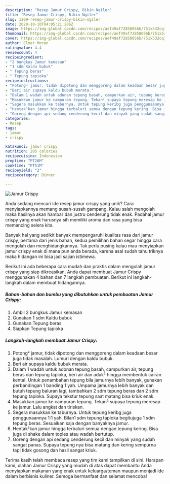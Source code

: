 ```yaml
---
description: "Resep Jamur Crispy, Bikin Ngiler"
title: "Resep Jamur Crispy, Bikin Ngiler"
slug: 1209-resep-jamur-crispy-bikin-ngiler
date: 2020-10-10T04:05:21.286Z
image: https://img-global.cpcdn.com/recipes/aef49af72858056b/751x532cq70/jamur-crispy-foto-resep-utama.jpg
thumbnail: https://img-global.cpcdn.com/recipes/aef49af72858056b/751x532cq70/jamur-crispy-foto-resep-utama.jpg
cover: https://img-global.cpcdn.com/recipes/aef49af72858056b/751x532cq70/jamur-crispy-foto-resep-utama.jpg
author: Elmer Moran
ratingvalue: 4.4
reviewcount: 4
recipeingredient:
- "2 bungkus Jamur kemasan"
- "1 sdm Kaldu bubuk"
- " Tepung beras"
- " Tepung tapioka"
recipeinstructions:
- "Potong² jamur, tidak dipotong dan menggoreng dalam keadaan besar juga tidak masalah. Lumuri dengan kaldu bubuk."
- "Beri air supaya kaldu bubuk merata."
- "Dalam 1 wadah untuk adonan tepung basah, campurkan air, tepung beras dan tepung tapioka, beri air dan aduk² hingga membentuk cairan kental. Untuk penambahan tepung bila jamurnya lebih banyak, gunakan perbandingan 1 banding 1 yah. Umpama jamurnya lebih banyak dan butuh tepung baluran lagi, tambahkan 2 sdm tepung beras dan 2 sdm tepung tapioka. Supaya tekstur tepung saat matang bisa kriuk enak."
- "Masukkan jamur ke campuran tepung. Tekan² supaya tepung meresap ke jamur. Lalu angkat dan tiriskan."
- "Segera masukkan ke taburnya. Untuk tepung keribg juga penggunaannya 1:1 yah. Bilan1 sdm tepung tapioka begitujuga 1 sdm tepung beras. Sesuaikan saja dengan banyaknya jamur."
- "Hentak²kan jamur hingga terbaluri semua dengan tepung kering. Bisa juga di shake dalam toples atau wadah bertutup."
- "Goreng dengan api sedang cenderung kecil dan minyak yang sudah sangat panas. Supaya tepung nya bisa matang dan kering sempurna tapi tidak gosong dan hasil sangat kriuk."
categories:
- Resep
tags:
- jamur
- crispy

katakunci: jamur crispy 
nutrition: 205 calories
recipecuisine: Indonesian
preptime: "PT26M"
cooktime: "PT51M"
recipeyield: "2"
recipecategory: Dinner

---
```



![Jamur Crispy](https://img-global.cpcdn.com/recipes/aef49af72858056b/751x532cq70/jamur-crispy-foto-resep-utama.jpg)

Anda sedang mencari ide resep jamur crispy yang unik? Cara menyiapkannya memang susah-susah gampang. Kalau salah mengolah maka hasilnya akan hambar dan justru cenderung tidak enak. Padahal jamur crispy yang enak harusnya sih memiliki aroma dan rasa yang bisa memancing selera kita.



Banyak hal yang sedikit banyak mempengaruhi kualitas rasa dari jamur crispy, pertama dari jenis bahan, kedua pemilihan bahan segar hingga cara mengolah dan menghidangkannya. Tak perlu pusing kalau mau menyiapkan jamur crispy enak di mana pun anda berada, karena asal sudah tahu triknya maka hidangan ini bisa jadi sajian istimewa.


Berikut ini ada beberapa cara mudah dan praktis dalam mengolah jamur crispy yang siap dikreasikan. Anda dapat membuat Jamur Crispy menggunakan 4 bahan dan 7 langkah pembuatan. Berikut ini langkah-langkah dalam membuat hidangannya.

<!--inarticleads1-->

##### Bahan-bahan dan bumbu yang dibutuhkan untuk pembuatan Jamur Crispy:

1. Ambil 2 bungkus Jamur kemasan
1. Gunakan 1 sdm Kaldu bubuk
1. Gunakan  Tepung beras
1. Siapkan  Tepung tapioka




<!--inarticleads2-->

##### Langkah-langkah membuat Jamur Crispy:

1. Potong² jamur, tidak dipotong dan menggoreng dalam keadaan besar juga tidak masalah. Lumuri dengan kaldu bubuk.
1. Beri air supaya kaldu bubuk merata.
1. Dalam 1 wadah untuk adonan tepung basah, campurkan air, tepung beras dan tepung tapioka, beri air dan aduk² hingga membentuk cairan kental. Untuk penambahan tepung bila jamurnya lebih banyak, gunakan perbandingan 1 banding 1 yah. Umpama jamurnya lebih banyak dan butuh tepung baluran lagi, tambahkan 2 sdm tepung beras dan 2 sdm tepung tapioka. Supaya tekstur tepung saat matang bisa kriuk enak.
1. Masukkan jamur ke campuran tepung. Tekan² supaya tepung meresap ke jamur. Lalu angkat dan tiriskan.
1. Segera masukkan ke taburnya. Untuk tepung keribg juga penggunaannya 1:1 yah. Bilan1 sdm tepung tapioka begitujuga 1 sdm tepung beras. Sesuaikan saja dengan banyaknya jamur.
1. Hentak²kan jamur hingga terbaluri semua dengan tepung kering. Bisa juga di shake dalam toples atau wadah bertutup.
1. Goreng dengan api sedang cenderung kecil dan minyak yang sudah sangat panas. Supaya tepung nya bisa matang dan kering sempurna tapi tidak gosong dan hasil sangat kriuk.




Terima kasih telah membaca resep yang tim kami tampilkan di sini. Harapan kami, olahan Jamur Crispy yang mudah di atas dapat membantu Anda menyiapkan makanan yang enak untuk keluarga/teman maupun menjadi ide dalam berbisnis kuliner. Semoga bermanfaat dan selamat mencoba!

